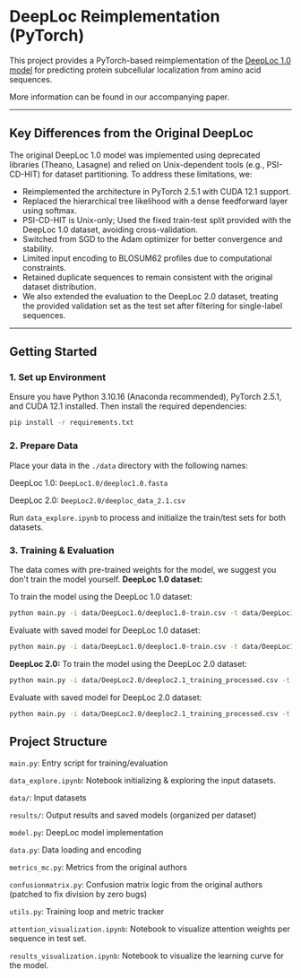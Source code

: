 # DeepLoc Reimplementation (PyTorch)

This project provides a PyTorch-based reimplementation of the [DeepLoc 1.0 model](https://services.healthtech.dtu.dk/services/DeepLoc-1.0/) for predicting protein subcellular localization from amino acid sequences.

More information can be found in our accompanying paper.

---

## Key Differences from the Original DeepLoc

The original DeepLoc 1.0 model was implemented using deprecated libraries (Theano, Lasagne) and relied on Unix-dependent tools (e.g., PSI-CD-HIT) for dataset partitioning. To address these limitations, we:

- Reimplemented the architecture in PyTorch 2.5.1 with CUDA 12.1 support.
- Replaced the hierarchical tree likelihood with a dense feedforward layer using softmax.
- PSI-CD-HIT is Unix-only; Used the fixed train-test split provided with the DeepLoc 1.0 dataset, avoiding cross-validation.
- Switched from SGD to the Adam optimizer for better convergence and stability.
- Limited input encoding to BLOSUM62 profiles due to computational constraints.
- Retained duplicate sequences to remain consistent with the original dataset distribution.
- We also extended the evaluation to the DeepLoc 2.0 dataset, treating the provided validation set as the test set after filtering for single-label sequences.

---

## Getting Started

### 1. Set up Environment

Ensure you have Python 3.10.16 (Anaconda recommended), PyTorch 2.5.1, and CUDA 12.1 installed. Then install the required dependencies:

```bash
pip install -r requirements.txt
```

### 2. Prepare Data

Place your data in the `./data` directory with the following names:

DeepLoc 1.0: `DeepLoc1.0/deeploc1.0.fasta`

DeepLoc 2.0: `DeepLoc2.0/deeploc_data_2.1.csv`

Run `data_explore.ipynb` to process and initialize the train/test sets for both datasets.

### 3. Training & Evaluation

The data comes with pre-trained weights for the model, we suggest you don't train the model yourself.
**DeepLoc 1.0 dataset:**

To train the model using the DeepLoc 1.0 dataset:

```bash
python main.py -i data/DeepLoc1.0/deeploc1.0-train.csv -t data/DeepLoc1.0/deeploc1.0-test.csv -v DeepLoc1.0
```

Evaluate with saved model for DeepLoc 1.0 dataset:

```bash
python main.py -i data/DeepLoc1.0/deeploc1.0-train.csv -t data/DeepLoc1.0/deeploc1.0-test.csv --load_model results/DeepLoc1.0/final_model.pth --eval_only -v DeepLoc1.0
```

**DeepLoc 2.0:**
To train the model using the DeepLoc 2.0 dataset:

```bash
python main.py -i data/DeepLoc2.0/deeploc2.1_training_processed.csv -t data/DeepLoc2.0/deeploc2.1_test_processed.csv -v DeepLoc2.0
```

Evaluate with saved model for DeepLoc 2.0 dataset:

```bash
python main.py -i data/DeepLoc2.0/deeploc2.1_training_processed.csv -t data/DeepLoc2.0/deeploc2.1_test_processed.csv --load_model results/DeepLoc2.0/final_model.pth --eval_only -v DeepLoc2.0
```

## Project Structure

`main.py`: Entry script for training/evaluation

`data_explore.ipynb`: Notebook initializing & exploring the input datasets.

`data/`: Input datasets

`results/`: Output results and saved models (organized per dataset)

`model.py`: DeepLoc model implementation

`data.py`: Data loading and encoding

`metrics_mc.py`: Metrics from the original authors

`confusionmatrix.py`: Confusion matrix logic from the original authors (patched to fix division by zero bugs)

`utils.py`: Training loop and metric tracker

`attention_visualization.ipynb`: Notebook to visualize attention weights per sequence in test set.

`results_visualization.ipynb`: Notebook to visualize the learning curve for the model.
